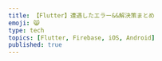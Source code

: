 ```yaml
---
title: 【Flutter】遭遇したエラー&&解決策まとめ
emoji: 😸
type: tech
topics: [Flutter, Firebase, iOS, Android]
published: true
---
```

